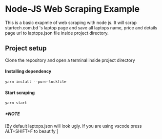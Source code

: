 # Node-JS Web Scraping Example
This is a basic exapmle of web scraping with node js. It will scrap startech.com.bd 's laptop page and save all laptops name, price and details page url to laptops.json file inside project directory.

## Project setup
Clone the repository and open a terminal inside project directory
#### Installing dependency
```
yarn install --pure-lockfile
```
#### Start scraping
```
yarn start
```

##### *NOTE
[By default laptops.json will look ugly. If you are using vscode press ALT+SHIFT+F to beautify ]